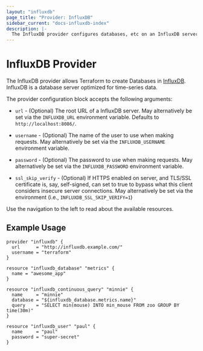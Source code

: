 ```yaml
---
layout: "influxdb"
page_title: "Provider: InfluxDB"
sidebar_current: "docs-influxdb-index"
description: |-
  The InfluxDB provider configures databases, etc on an InfluxDB server.
---
```


# InfluxDB Provider

The InfluxDB provider allows Terraform to create Databases in
[InfluxDB](https://influxdb.com/). InfluxDB is a database server optimized
for time-series data.

The provider configuration block accepts the following arguments:

* ``url`` - (Optional) The root URL of a InfluxDB server. May alternatively be
  set via the ``INFLUXDB_URL`` environment variable. Defaults to
  `http://localhost:8086/`.

* ``username`` - (Optional) The name of the user to use when making requests.
  May alternatively be set via the ``INFLUXDB_USERNAME`` environment variable.

* ``password`` - (Optional) The password to use when making requests.
  May alternatively be set via the ``INFLUXDB_PASSWORD`` environment variable.

* ``ssl_skip_verify`` - (Optional) If HTTPS enabled on server, and TLS/SSL
  certificate is, say, self-signed, can set to true to bypass what this client
  considers insecure server connections. May alternatively be set via the
  environment (i.e., ``INFLUXDB_SSL_SKIP_VERIFY=1``)

Use the navigation to the left to read about the available resources.

## Example Usage

```hcl
provider "influxdb" {
  url      = "http://influxdb.example.com/"
  username = "terraform"
}

resource "influxdb_database" "metrics" {
  name = "awesome_app"
}

resource "influxdb_continuous_query" "minnie" {
  name     = "minnie"
  database = "${influxdb_database.metrics.name}"
  query    = "SELECT min(mouse) INTO min_mouse FROM zoo GROUP BY time(30m)"
}

resource "influxdb_user" "paul" {
  name     = "paul"
  password = "super-secret"
}
```
